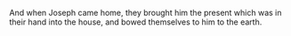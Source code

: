 And when Joseph came home, they brought him the present which was in their hand into the house, and bowed themselves to him to the earth.
